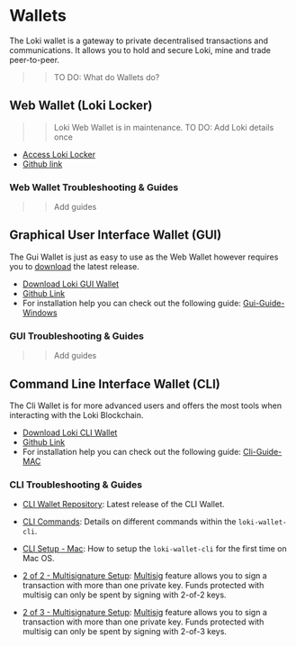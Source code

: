 # Wallets
The Loki wallet is a gateway to private decentralised transactions and communications. It allows you to hold and secure Loki, mine and trade peer-to-peer. 


>> TO DO: What do Wallets do?

## Web Wallet (Loki Locker)

>> Loki Web Wallet is in maintenance.
>> TO DO: Add Loki details once 

- [Access Loki Locker](https://lokilocker.com/)
- [Github link](https://github.com/loki-project/loki-locker)

### Web Wallet Troubleshooting & Guides

>> Add guides


## Graphical User Interface Wallet (GUI)
The Gui Wallet is just as easy to use as the Web Wallet however requires you to [download](https://github.com/loki-project/loki-gui/releases) the latest release.

- [Download Loki GUI Wallet](https://github.com/loki-project/loki-gui/releases)
- [Github Link](https://github.com/loki-project/loki-gui/)
- For installation help you can check out the following guide: [Gui-Guide-Windows](https://loki.network/wp-content/uploads/2018/05/GUI-GUIDE-WINDOWS-PDF.pdf)

### GUI Troubleshooting & Guides

>> Add guides

## Command Line Interface Wallet (CLI)
The Cli Wallet is for more advanced users and offers the most tools when interacting with the Loki Blockchain.

- [Download Loki CLI Wallet](https://github.com/loki-project/loki/releases)
- [Github Link](https://github.com/loki-project/loki/)
- For installation help you can check out the following guide: [Cli-Guide-MAC](../Wallets/CliWallet/loki-wallet-cliMacSetup.md)


### CLI Troubleshooting & Guides

- [CLI Wallet Repository](https://github.com/loki-project/loki/releases): Latest release of the CLI Wallet.

- [CLI Commands](../Wallets/CliWallet/WalletCommands.md): Details on different commands within the `loki-wallet-cli`.

- [CLI Setup - Mac](../Wallets/CliWallet/loki-wallet-cliMacSetup.md): How to setup the `loki-wallet-cli` for the first time on Mac OS.

- [2 of 2 - Multisignature Setup](../Wallets/CliWallet/2of2Multisig.md): [Multisig](../Wallets/Multisigniture.md) feature allows you to sign a transaction with more than one private key. Funds protected with multisig can only be spent by signing with 2-of-2 keys.

- [2 of 3 - Multisignature Setup](../Wallets/CliWallet/2of3Multisig.md): [Multisig](../Wallets/Multisigniture.md) feature allows you to sign a transaction with more than one private key. Funds protected with multisig can only be spent by signing with 2-of-3 keys.


